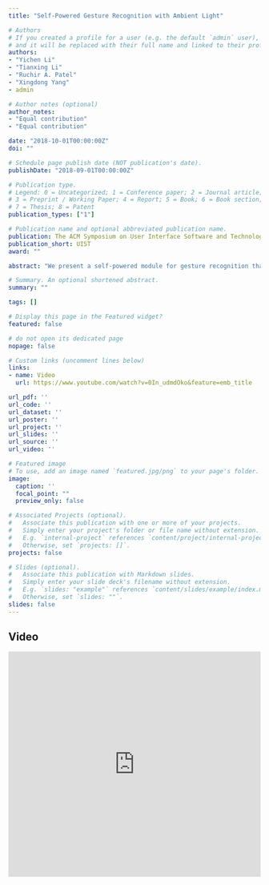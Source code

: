 ```yaml
---
title: "Self-Powered Gesture Recognition with Ambient Light"

# Authors
# If you created a profile for a user (e.g. the default `admin` user), write the username (folder name) here 
# and it will be replaced with their full name and linked to their profile.
authors:
- "Yichen Li" 
- "Tianxing Li"
- "Ruchir A. Patel"
- "Xingdong Yang"
- admin

# Author notes (optional)
author_notes:
- "Equal contribution"
- "Equal contribution"

date: "2018-10-01T00:00:00Z"
doi: ""

# Schedule page publish date (NOT publication's date).
publishDate: "2018-09-01T00:00:00Z"

# Publication type.
# Legend: 0 = Uncategorized; 1 = Conference paper; 2 = Journal article;
# 3 = Preprint / Working Paper; 4 = Report; 5 = Book; 6 = Book section;
# 7 = Thesis; 8 = Patent
publication_types: ["1"]

# Publication name and optional abbreviated publication name.
publication: The ACM Symposium on User Interface Software and Technology (UIST), 2018.
publication_short: UIST
award: ""

abstract: "We present a self-powered module for gesture recognition that utilizes small, low-cost photodiodes for both energy harvesting and gesture sensing. Operating in the photovoltaic mode, photodiodes harvest energy from ambient light. In the meantime, the instantaneously harvested power from individual photodiodes is monitored and exploited as clues for sensing finger gestures in proximity. Harvested power from all photodiodes are aggregated to drive the whole gesture-recognition module including the micro-controller running the recognition algorithm. We design robust, lightweight algorithm to recognize finger gestures in the presence of ambient light fluctuations. We fabricate two prototypes to facilitate user's interaction with smart glasses and smart watch. Results show 99.7%/98.3% overall precision/recall in recognizing five gestures on glasses and 99.2%/97.5% precision/recall in recognizing seven gestures on the watch. The system consumes 34.6 µW/74.3 µW for the glasses/watch and thus can be powered by the energy harvested from ambient light. We also test system's robustness under varying light intensities, light directions, and ambient light fluctuations, where the system maintains high recognition accuracy (> 96%) in all tested settings."

# Summary. An optional shortened abstract.
summary: ""

tags: []

# Display this page in the Featured widget?
featured: false

# do not open its dedicated page
nopage: false

# Custom links (uncomment lines below)
links:
- name: Video
  url: https://www.youtube.com/watch?v=0In_udmdOko&feature=emb_title

url_pdf: ''
url_code: ''
url_dataset: ''
url_poster: ''
url_project: ''
url_slides: ''
url_source: ''
url_video: ''

# Featured image
# To use, add an image named `featured.jpg/png` to your page's folder. 
image:
  caption: ''
  focal_point: ""
  preview_only: false

# Associated Projects (optional).
#   Associate this publication with one or more of your projects.
#   Simply enter your project's folder or file name without extension.
#   E.g. `internal-project` references `content/project/internal-project/index.md`.
#   Otherwise, set `projects: []`.
projects: false

# Slides (optional).
#   Associate this publication with Markdown slides.
#   Simply enter your slide deck's filename without extension.
#   E.g. `slides: "example"` references `content/slides/example/index.md`.
#   Otherwise, set `slides: ""`.
slides: false
---
```


## Video

<iframe width="100%" height="450" src="https://www.youtube.com/embed/T9Dr_I18Gss" frameborder="0" allow="accelerometer; autoplay; encrypted-media; gyroscope; picture-in-picture" allowfullscreen></iframe>

